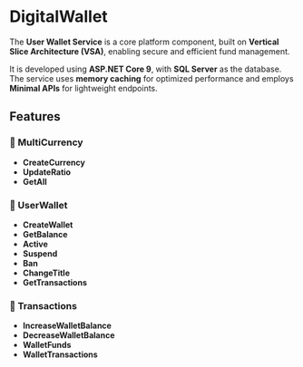 # DigitalWallet

The **User Wallet Service** is a core platform component, built on **Vertical Slice Architecture (VSA)**, enabling secure and efficient fund management.  

It is developed using **ASP.NET Core 9**, with **SQL Server** as the database. The service uses **memory caching** for optimized performance and employs **Minimal APIs** for lightweight endpoints.

## Features

### 🔹 MultiCurrency
- **CreateCurrency** 
- **UpdateRatio** 
- **GetAll** 

### 🔹 UserWallet
- **CreateWallet** 
- **GetBalance** 
- **Active** 
- **Suspend**
- **Ban**
- **ChangeTitle**
- **GetTransactions**

### 🔹 Transactions
- **IncreaseWalletBalance** 
- **DecreaseWalletBalance**
- **WalletFunds** 
- **WalletTransactions**
